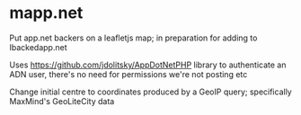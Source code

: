 mapp.net
========

Put app.net backers on a leafletjs map; in preparation for adding to Ibackedapp.net

Uses https://github.com/jdolitsky/AppDotNetPHP library to authenticate an ADN user, there's no need for permissions we're not posting etc

Change initial centre to coordinates produced by a GeoIP query; specifically MaxMind's GeoLiteCity data
